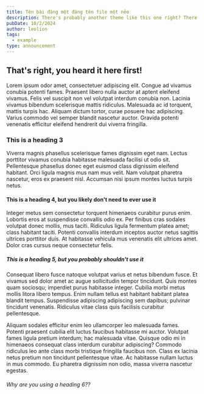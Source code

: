 ```yaml
---
title: Tên bài đăng một đàng tên file một nẻo
description: There's probably another theme like this one right? There just has to be! There's only one in the entire internet? I'm a tad skeptical about that.
pubDate: 10/2/2024
author: leolion
tags:
  - example
type: announcement
---
```


## That's right, you heard it here first!

Lorem ipsum odor amet, consectetuer adipiscing elit. Congue ad vivamus conubia potenti fames. Praesent libero nulla auctor at aptent eleifend vivamus. Felis vel suscipit non vel volutpat interdum conubia non. Lacinia vivamus bibendum scelerisque mattis ridiculus. Malesuada ac id torquent, mattis turpis hac. Aliquam dictum tortor, curae posuere hac adipiscing. Varius commodo vel semper blandit nascetur auctor. Gravida potenti venenatis efficitur eleifend hendrerit dui viverra fringilla.

### This is a heading 3

Viverra magnis phasellus scelerisque fames dignissim eget nam. Lectus porttitor vivamus conubia habitasse malesuada facilisi ut odio sit. Pellentesque phasellus donec eget euismod class dignissim eleifend habitant. Orci ligula magnis mus nam mus velit. Nam volutpat pharetra nascetur, eros ex praesent nisl. Accumsan nisi ipsum montes luctus turpis netus.

#### This is a heading 4, but you likely don't need to ever use it

Integer metus sem consectetur torquent himenaeos curabitur purus enim. Lobortis eros at suspendisse convallis odio ex. Per finibus cras sodales volutpat donec mollis, mus taciti. Ridiculus ligula fermentum platea amet; class habitant taciti. Potenti convallis interdum inceptos auctor netus sagittis ultrices porttitor duis. At habitasse vehicula mus venenatis elit ultrices amet. Dolor cras cursus neque consectetur felis.

##### This is a heading 5, but you probably shouldn't use it

Consequat libero fusce natoque volutpat varius et netus bibendum fusce. Et vivamus sed dolor amet ac augue sollicitudin tempor tincidunt. Quis montes quam sociosqu; imperdiet purus habitasse integer. Cubilia morbi metus mollis litora libero tempus. Enim nullam tellus est habitant habitant platea blandit tempus. Suspendisse adipiscing adipiscing sem dapibus; pulvinar tincidunt venenatis. Ridiculus vitae class quis facilisis curabitur pellentesque.

Aliquam sodales efficitur enim leo ullamcorper leo malesuada fames. Potenti praesent cubilia elit luctus faucibus habitasse mi auctor. Volutpat fames ligula pretium interdum; hac malesuada vitae. Quisque odio mi in himenaeos consequat class interdum curabitur adipiscing? Commodo ridiculus leo ante class morbi tristique fringilla faucibus non. Class ex lacinia netus pretium non tincidunt pellentesque vitae. Ac habitasse nullam luctus in mus commodo. Eu pharetra dignissim non odio, massa viverra nascetur egestas.

###### Why are you using a heading 6??